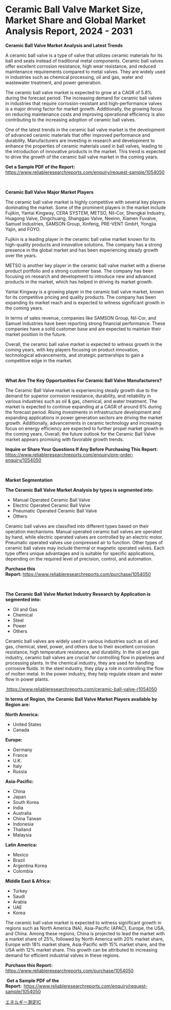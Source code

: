<p><h1>Ceramic Ball Valve Market Size, Market Share and Global Market Analysis Report, 2024 - 2031</h1></p><p><strong>Ceramic Ball Valve Market Analysis and Latest Trends</strong></p>
<p><p>A ceramic ball valve is a type of valve that utilizes ceramic materials for its ball and seats instead of traditional metal components. Ceramic ball valves offer excellent corrosion resistance, high wear resistance, and reduced maintenance requirements compared to metal valves. They are widely used in industries such as chemical processing, oil and gas, water and wastewater treatment, and power generation.</p><p>The ceramic ball valve market is expected to grow at a CAGR of 5.8% during the forecast period. The increasing demand for ceramic ball valves in industries that require corrosion-resistant and high-performance valves is a major driving factor for market growth. Additionally, the growing focus on reducing maintenance costs and improving operational efficiency is also contributing to the increasing adoption of ceramic ball valves.</p><p>One of the latest trends in the ceramic ball valve market is the development of advanced ceramic materials that offer improved performance and durability. Manufacturers are investing in research and development to enhance the properties of ceramic materials used in ball valves, leading to the introduction of innovative products in the market. This trend is expected to drive the growth of the ceramic ball valve market in the coming years.</p></p>
<p><strong>Get a Sample PDF of the Report:&nbsp;</strong> <a href="https://www.reliableresearchreports.com/enquiry/request-sample/1054050">https://www.reliableresearchreports.com/enquiry/request-sample/1054050</a></p>
<p>&nbsp;</p>
<p><strong>Ceramic Ball Valve Major Market Players</strong></p>
<p><p>The ceramic ball valve market is highly competitive with several key players dominating the market. Some of the prominent players in the market include Fujikin, Yantai Kingway, CERA SYSTEM, METSO, Nil-Cor, Shengkai Industry, Huagong Valve, Dingchuang, Shanggao Valve, Neeinn, Xiamen Fuvalve, Samuel Industries, SAMSON Group, Xinfeng, PRE-VENT GmbH, Yongjia Yajin, and FOYO.</p><p>Fujikin is a leading player in the ceramic ball valve market known for its high-quality products and innovative solutions. The company has a strong presence in the global market and has been experiencing steady growth over the years.</p><p>METSO is another key player in the ceramic ball valve market with a diverse product portfolio and a strong customer base. The company has been focusing on research and development to introduce new and advanced products in the market, which has helped in driving its market growth.</p><p>Yantai Kingway is a growing player in the ceramic ball valve market, known for its competitive pricing and quality products. The company has been expanding its market reach and is expected to witness significant growth in the coming years.</p><p>In terms of sales revenue, companies like SAMSON Group, Nil-Cor, and Samuel Industries have been reporting strong financial performance. These companies have a solid customer base and are expected to maintain their market position in the future.</p><p>Overall, the ceramic ball valve market is expected to witness growth in the coming years, with key players focusing on product innovation, technological advancements, and strategic partnerships to gain a competitive edge in the market.</p></p>
<p>&nbsp;</p>
<p><strong>What Are The Key Opportunities For Ceramic Ball Valve Manufacturers?</strong></p>
<p><p>The Ceramic Ball Valve market is experiencing steady growth due to the demand for superior corrosion resistance, durability, and reliability in various industries such as oil & gas, chemical, and water treatment. The market is expected to continue expanding at a CAGR of around 6% during the forecast period. Rising investments in infrastructure development and expanding applications in power generation sectors are driving the market growth. Additionally, advancements in ceramic technology and increasing focus on energy efficiency are expected to further propel market growth in the coming years. Overall, the future outlook for the Ceramic Ball Valve market appears promising with favorable growth trends.</p></p>
<p><strong>Inquire or Share Your Questions If Any Before Purchasing This Report:</strong> <a href="https://www.reliableresearchreports.com/enquiry/pre-order-enquiry/1054050">https://www.reliableresearchreports.com/enquiry/pre-order-enquiry/1054050</a></p>
<p>&nbsp;</p>
<p><strong>Market Segmentation</strong></p>
<p><strong>The Ceramic Ball Valve Market Analysis by types is segmented into:</strong></p>
<p><ul><li>Manual Operated Ceramic Ball Valve</li><li>Electric Operated Ceramic Ball Valve</li><li>Pneumatic Operated Ceramic Ball Valve</li><li>Others</li></ul></p>
<p><p>Ceramic ball valves are classified into different types based on their operation mechanisms. Manual operated ceramic ball valves are operated by hand, while electric operated valves are controlled by an electric motor. Pneumatic operated valves use compressed air to function. Other types of ceramic ball valves may include thermal or magnetic operated valves. Each type offers unique advantages and is suitable for specific applications, depending on the required level of precision, control, and automation.</p></p>
<p><strong>Purchase this Report:&nbsp;</strong><a href="https://www.reliableresearchreports.com/purchase/1054050">https://www.reliableresearchreports.com/purchase/1054050</a></p>
<p>&nbsp;</p>
<p><strong>The Ceramic Ball Valve Market Industry Research by Application is segmented into:</strong></p>
<p><ul><li>Oil and Gas</li><li>Chemical</li><li>Steel</li><li>Power</li><li>Others</li></ul></p>
<p><p>Ceramic ball valves are widely used in various industries such as oil and gas, chemical, steel, power, and others due to their excellent corrosion resistance, high temperature resistance, and durability. In the oil and gas industry, ceramic ball valves are crucial for controlling flow in pipelines and processing plants. In the chemical industry, they are used for handling corrosive fluids. In the steel industry, they play a role in controlling the flow of molten metal. In the power industry, they help regulate steam and water flow in power plants.</p></p>
<p><a href="https://www.reliableresearchreports.com/ceramic-ball-valve-r1054050">&nbsp;https://www.reliableresearchreports.com/ceramic-ball-valve-r1054050</a></p>
<p><strong>In terms of Region, the Ceramic Ball Valve Market Players available by Region are:</strong></p>
<p>
    <p> <strong> North America: </strong>
        <ul>
            <li>United States</li>
            <li>Canada</li>
        </ul>
        </p> 
    <p> <strong> Europe: </strong>
        <ul>
            <li>Germany</li>
            <li>France</li>
            <li>U.K.</li>
            <li>Italy</li>
            <li>Russia</li>
        </ul>
        </p> 
    <p> <strong> Asia-Pacific: </strong>
        <ul>
            <li>China</li>
            <li>Japan</li>
            <li>South Korea</li>
            <li>India</li>
            <li>Australia</li>
            <li>China Taiwan</li>
            <li>Indonesia</li>
            <li>Thailand</li>
            <li>Malaysia</li>
        </ul>
        </p> 
    <p> <strong> Latin America: </strong>
        <ul>
            <li>Mexico</li>
            <li>Brazil</li>
            <li>Argentina Korea</li>
            <li>Colombia</li>
        </ul>
        </p> 
    <p> <strong> Middle East & Africa: </strong>
        <ul>
            <li>Turkey</li>
            <li>Saudi</li>
            <li>Arabia</li>
            <li>UAE</li>
            <li>Korea</li>
        </ul>
    </p>
    </p>
<p><p>The ceramic ball valve market is expected to witness significant growth in regions such as North America (NA), Asia-Pacific (APAC), Europe, the USA, and China. Among these regions, China is projected to lead the market with a market share of 25%, followed by North America with 20% market share, Europe with 18% market share, Asia-Pacific with 15% market share, and the USA with 12% market share. This growth can be attributed to increasing demand for efficient industrial valves in these regions.</p></p>
<p><strong>Purchase this Report: </strong><a href="https://www.reliableresearchreports.com/purchase/1054050">https://www.reliableresearchreports.com/purchase/1054050</a></p>
<p>&nbsp;<strong>Get a Sample PDF of the Report:&nbsp;&nbsp;</strong><a href="https://www.reliableresearchreports.com/enquiry/request-sample/1054050">https://www.reliableresearchreports.com/enquiry/request-sample/1054050</a></p>
<p><strong></strong></p>
<p><p><a href="https://github.com/pepo3k/Market-Research-Report-List-1/blob/main/689670930306.md">エネルギー測定IC</a></p></p>